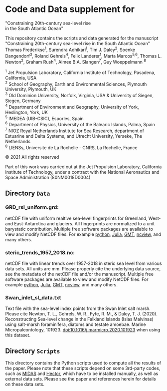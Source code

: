 # Code and Data supplement for   
"Constraining 20th-century sea-level rise   
in the South Atlantic Ocean" 

This repository contains the scripts and data generated for the manuscript "Constraining 20th-century sea-level rise in the South Atlantic Ocean"   
Thomas Frederikse<sup>1</sup>, Surendra Adhikari<sup>1</sup>, Tim J. Daley<sup>2</sup>, Soenke Dangendorf<sup>3</sup>, Roland Gehrels<sup>4</sup>, Felix Landerer<sup>1</sup>, Marta Marcos<sup>5,6</sup>, Thomas L. Newton<sup>2</sup>, Graham Rush<sup>4</sup>, Aimee B.A. Slangen<sup>7</sup>, Guy Woeppelmann <sup>8</sup>

<sup>1</sup> Jet Propulsion Laboratory, California Institute of Technology, Pasadena, California, USA  
<sup>2</sup> School of Geography, Earth and Environmental Sciences, Plymouth University, Plymouth,  UK  
<sup>3</sup> Old Dominion University, Norfolk, Virginia, USA & University of Siegen, Siegen, Germany  
<sup>4</sup> Department of Environment and Geography, University of York, Heslington, York, UK  
<sup>5</sup> IMEDEA (UIB-CSIC), Esporles, Spain  
<sup>6</sup> Department of Physics, University of the Balearic Islands, Palma, Spain  
<sup>7</sup> NIOZ Royal Netherlands Institute for Sea Research, department of Estuarine and Delta Systems, and Utrecht University, Yerseke, The Netherlands  
<sup>8</sup> LIENSs, Universite de La Rochelle - CNRS, La Rochelle, France  

© 2021 All rights reserved

Part of this work was carried out at the Jet Propulsion Laboratory, California Institute of Technology, under a contract with the National Aeronautics and Space Administration (80NM0018D0004)

## Directory `Data`

### GRD_rsl_uniform.grd:
netCDF file with uniform realtive sea-level fingerprints for Greenland, West- and East-Antarctica and glaciers. All fingerprints are normalized to a unit barystatic contribution. Multiple free software packages are available to view and modify NetCDF files. For example [python](https://unidata.github.io/netcdf4-python/), [Julia](https://github.com/Alexander-Barth/NCDatasets.jl), [GMT](https://www.generic-mapping-tools.org/), [ncview](http://meteora.ucsd.edu/~pierce/ncview_home_page.html), and many others. 

### steric_trends_1957_2018.nc:
netCDF file with linear trends over 1957-2018 in steric sea level from various data sets. All units are mm. Please properly cite the underlying data source, see the metadata of the netCDF file and/or the manuscript.  Multiple free software packages are available to view and modify NetCDF files. For example [python](https://unidata.github.io/netcdf4-python/), [Julia](https://github.com/Alexander-Barth/NCDatasets.jl), [GMT](https://www.generic-mapping-tools.org/), [ncview](http://meteora.ucsd.edu/~pierce/ncview_home_page.html), and many others. 

### Swan_inlet_sl_data.txt
Text file with the sea-level index points from the Swan Inlet salt marsh. Please cite Newton, T. L., Gehrels, W. R., Fyfe, R. M., & Daley, T. J. (2020). Reconstructing Sea-level change in the Falkland Islands (Islas Malvinas) using salt-marsh foraminifera, diatoms and testate amoebae. Marine Micropaleontology, 101923. [doi:10.1016/j.marmicro.2020.101923](https://doi.org/10.1016/j.marmicro.2020.101923) when using this dataset.

## Directory `Scripts`
This directory contains the Python scripts used to compute all the results of the paper. Please note that these scripts depend on some 3rd-party codes, such as [MIDAS](http://geodesy.unr.edu/) and [Hector](http://segal.ubi.pt/hector/), which have to be installed manually, as well as external data sets. Please see the paper and references herein for details on these data sets. 
